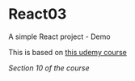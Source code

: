 # React03
A simple React project - Demo

This is based on [this udemy course](https://www.udemy.com/share/101Wby3@GFyq_Wj3zMEbIrnQ0mXZEZAK0EwKtErGyLWQx0hqdikg_biLk7EKam4hsWnqlYP2/)

_Section 10 of the course_
